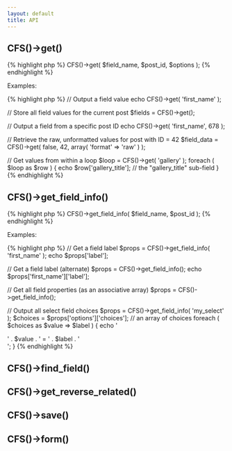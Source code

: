 ```yaml
---
layout: default
title: API
---
```


## CFS()->get()

{% highlight php %}
CFS()->get( $field_name, $post_id, $options );
{% endhighlight %}

Examples:

{% highlight php %}
// Output a field value
echo CFS()->get( 'first_name' );


// Store all field values for the current post
$fields = CFS()->get();


// Output a field from a specific post ID
echo CFS()->get( 'first_name', 678 );


// Retrieve the raw, unformatted values for post with ID = 42
$field_data = CFS()->get( false, 42, array( 'format' => 'raw' ) );


// Get values from within a loop
$loop = CFS()->get( 'gallery' );
foreach ( $loop as $row ) {
    echo $row['gallery_title']; // the "gallery_title" sub-field
}
{% endhighlight %}

## CFS()->get_field_info()

{% highlight php %}
CFS()->get_field_info( $field_name, $post_id );
{% endhighlight %}

Examples:

{% highlight php %}
// Get a field label
$props = CFS()->get_field_info( 'first_name' );
echo $props['label'];


// Get a field label (alternate)
$props = CFS()->get_field_info();
echo $props['first_name']['label'];


// Get all field properties (as an associative array)
$props = CFS()->get_field_info();


// Output all select field choices
$props = CFS()->get_field_info( 'my_select' );
$choices = $props['options']['choices']; // an array of choices
foreach ( $choices as $value => $label ) {
    echo '<div>' . $value . ' = ' . $label . '</div>';
}
{% endhighlight %}

## CFS()->find_field()

## CFS()->get_reverse_related()

## CFS()->save()

## CFS()->form()
